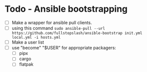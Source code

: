 # Todo - Ansible bootstrapping

- [ ] Make a wrapper for ansible pull clients.
- [ ] using this command `sudo ansible-pull --url https://github.com/fullstopslash/ansible-bootstrap init.yml local.yml -i hosts.yml`
- [ ] Make a user list
- [ ] use "become" "$USER" for appropriate packagers:
  - [ ] pipx
  - [ ] cargo
  - [ ] flatpak
